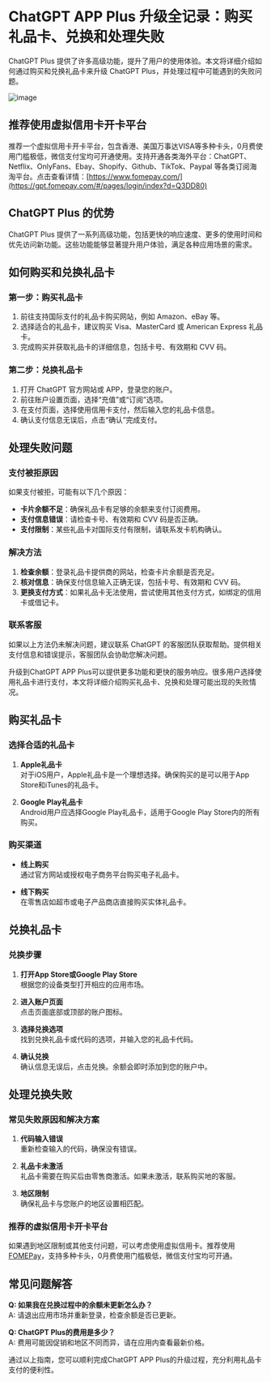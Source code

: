 # ChatGPT APP Plus 升级全记录：购买礼品卡、兑换和处理失败

ChatGPT Plus 提供了许多高级功能，提升了用户的使用体验。本文将详细介绍如何通过购买和兑换礼品卡来升级 ChatGPT Plus，并处理过程中可能遇到的失败问题。

![image](https://github.com/fikohr7/ChatGPT/assets/169755621/e45d754b-ac8e-4f68-a0e7-19f923a4d4cc)

## 推荐使用虚拟信用卡开卡平台

推荐一个虚拟信用卡开卡平台，包含香港、美国万事达VISA等多种卡头，0月费使用门槛极低，微信支付宝均可开通使用。支持开通各类海外平台：ChatGPT、Netflix、OnlyFans、Ebay、Shopify、Github、TikTok、Paypal 等各类订阅海淘平台。点击查看详情：[https://www.fomepay.com/](https://gpt.fomepay.com/#/pages/login/index?d=Q3DD80)

## ChatGPT Plus 的优势

ChatGPT Plus 提供了一系列高级功能，包括更快的响应速度、更多的使用时间和优先访问新功能。这些功能能够显著提升用户体验，满足各种应用场景的需求。

## 如何购买和兑换礼品卡

### 第一步：购买礼品卡

1. 前往支持国际支付的礼品卡购买网站，例如 Amazon、eBay 等。
2. 选择适合的礼品卡，建议购买 Visa、MasterCard 或 American Express 礼品卡。
3. 完成购买并获取礼品卡的详细信息，包括卡号、有效期和 CVV 码。

### 第二步：兑换礼品卡

1. 打开 ChatGPT 官方网站或 APP，登录您的账户。
2. 前往账户设置页面，选择“充值”或“订阅”选项。
3. 在支付页面，选择使用信用卡支付，然后输入您的礼品卡信息。
4. 确认支付信息无误后，点击“确认”完成支付。

## 处理失败问题

### 支付被拒原因

如果支付被拒，可能有以下几个原因：
- **卡片余额不足**：确保礼品卡有足够的余额来支付订阅费用。
- **支付信息错误**：请检查卡号、有效期和 CVV 码是否正确。
- **支付限制**：某些礼品卡对国际支付有限制，请联系发卡机构确认。

### 解决方法

1. **检查余额**：登录礼品卡提供商的网站，检查卡片余额是否充足。
2. **核对信息**：确保支付信息输入正确无误，包括卡号、有效期和 CVV 码。
3. **更换支付方式**：如果礼品卡无法使用，尝试使用其他支付方式，如绑定的信用卡或借记卡。

### 联系客服

如果以上方法仍未解决问题，建议联系 ChatGPT 的客服团队获取帮助。提供相关支付信息和错误提示，客服团队会协助您解决问题。

升级到ChatGPT APP Plus可以提供更多功能和更快的服务响应。很多用户选择使用礼品卡进行支付，本文将详细介绍购买礼品卡、兑换和处理可能出现的失败情况。

## 购买礼品卡

### **选择合适的礼品卡**

1. **Apple礼品卡**  
   对于iOS用户，Apple礼品卡是一个理想选择。确保购买的是可以用于App Store和iTunes的礼品卡。

2. **Google Play礼品卡**  
   Android用户应选择Google Play礼品卡，适用于Google Play Store内的所有购买。

### **购买渠道**

- **线上购买**  
  通过官方网站或授权电子商务平台购买电子礼品卡。

- **线下购买**  
  在零售店如超市或电子产品商店直接购买实体礼品卡。

## 兑换礼品卡

### **兑换步骤**

1. **打开App Store或Google Play Store**  
   根据您的设备类型打开相应的应用市场。

2. **进入账户页面**  
   点击页面底部或顶部的账户图标。

3. **选择兑换选项**  
   找到兑换礼品卡或代码的选项，并输入您的礼品卡代码。

4. **确认兑换**  
   确认信息无误后，点击兑换。余额会即时添加到您的账户中。

## 处理兑换失败

### **常见失败原因和解决方案**

1. **代码输入错误**  
   重新检查输入的代码，确保没有错误。

2. **礼品卡未激活**  
   礼品卡需要在购买后由零售商激活。如果未激活，联系购买地的客服。

3. **地区限制**  
   确保礼品卡与您账户的地区设置相匹配。

### 推荐的虚拟信用卡开卡平台

如果遇到地区限制或其他支付问题，可以考虑使用虚拟信用卡。推荐使用[FOMEPay](https://gpt.fomepay.com/#/pages/login/index?d=Q3DD80)，支持多种卡头，0月费使用门槛极低，微信支付宝均可开通。

## 常见问题解答

**Q: 如果我在兑换过程中的余额未更新怎么办？**  
A: 请退出应用市场并重新登录，检查余额是否已更新。

**Q: ChatGPT Plus的费用是多少？**  
A: 费用可能因促销和地区不同而异，请在应用内查看最新价格。

通过以上指南，您可以顺利完成ChatGPT APP Plus的升级过程，充分利用礼品卡支付的便利性。
